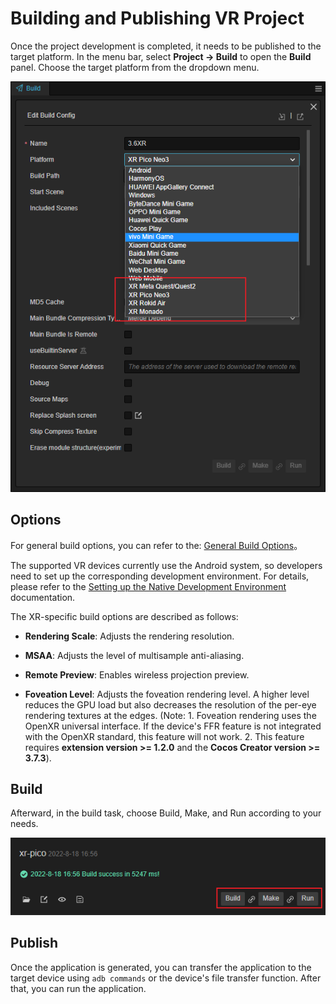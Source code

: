 # Building and Publishing VR Project

Once the project development is completed, it needs to be published to the target platform. In the menu bar, select **Project -> Build** to open the **Build** panel. Choose the target platform from the dropdown menu.

![select-platform](vr-proj-pub/select-platform.png)

## Options

For general build options, you can refer to the: [General Build Options](../../editor/publish/build-panel.md)。

The supported VR devices currently use the Android system, so developers need to set up the corresponding development environment. For details, please refer to the [Setting up the Native Development Environment](../../editor/publish/setup-native-development.md) documentation.

The XR-specific build options are described as follows:

- **Rendering Scale**: Adjusts the rendering resolution.

- **MSAA**: Adjusts the level of multisample anti-aliasing.

- **Remote Preview**: Enables wireless projection preview.

- **Foveation Level**: Adjusts the foveation rendering level. A higher level reduces the GPU load but also decreases the resolution of the per-eye rendering textures at the edges. (Note: 1. Foveation rendering uses the OpenXR universal interface. If the device's FFR feature is not integrated with the OpenXR standard, this feature will not work. 2. This feature requires **extension version >= 1.2.0** and the **Cocos Creator version >= 3.7.3**).

## Build

Afterward, in the build task, choose Build, Make, and Run according to your needs.

![build](vr-proj-pub/build.png)

## Publish

Once the application is generated, you can transfer the application to the target device using `adb commands` or the device's file transfer function. After that, you can run the application.
